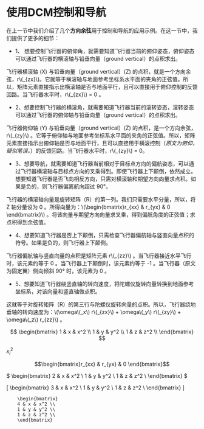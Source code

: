 # 使用DCM控制和导航
在上一节中我们介绍了几个**方向余弦**用于控制和导航的应用示例。在这一节中，我们提供了更多的细节：

- 1、 想要控制飞行器的俯仰角，就需要知道飞行器当前的俯仰姿态，俯仰姿态可以通过飞行器的横滚轴与铅垂向量（ground vertical）的点积求出。

飞行器横滚轴 (X) 与铅垂向量（ground vertical）(Z) 的点积，就是一个方向余弦，r\\(\_{zx}\\)。它就等于横滚轴与地面参考坐标系水平面的夹角的正弦值。所以，矩阵元素直接指示出横滚轴是否与地面平行，且可以直接用于俯仰控制的反馈回路。当飞行器水平时，r\\(\_{zx}\\) = 0 。

- 2、想要控制飞行器的横滚角，就需要知道飞行器当前的滚转姿态，滚转姿态可以通过飞行器的俯仰轴与铅垂向量（ground vertical）的点积求出。

飞行器俯仰轴 (Y) 与铅垂向量（ground vertical）(Z) 的点积，是一个方向余弦，r\\(\_{zy}\\) 。它等于俯仰轴与地面参考坐标系水平面的夹角的正弦值。所以，矩阵元素直接指示出俯仰轴是否与地面平行，且可以直接用于横滚控制（*原文为俯仰，疑似笔误。*）的反馈回路。当飞行器水平时，r\\(\_{zy}\\) = 0。

- 3、想要导航，就需要知道飞行器当前相对于目标点方向的偏航姿态，可以通过飞行器横滚轴与目标点方向的叉乘得到。即使飞行器上下颠倒，依然成立。想要知道飞行器是否飞向相反方向，只需对横滚轴和期望方向向量求点积。如果是负的，则飞行器偏离航向超过 90°。

飞行器的横滚轴向量是旋转矩阵（R）的第一列。我们只需要水平分量，所以，将 Z 轴分量设为 0 。所得向量为：\\(\begin{bmatrix}r_{xx} & r_{yx} & 0 \end{bmatrix}\\) 。将该向量与期望方向向量求叉乘，得到偏航角度的正弦值；求点积得到余弦值。

- 4、想要知道飞行器是否上下颠倒，只需检查飞行器偏航轴与竖直向量点积的符号。如果是负的，则飞行器上下颠倒。

飞行器偏航轴与竖直向量的点积是矩阵元素 r\\(\_{zz}\\) 。当飞行器接近水平飞行时，该元素约等于 0 。当飞行器上下颠倒时，该元素约等于 -1 。当飞行器（原文为固定翼）侧向倾斜 90° 时，该元素为 0 。

- 5、想要知道飞行器绕竖直轴的转向速度，将陀螺仪旋转向量转换到地面参考坐标系，对该向量和竖直轴做点积。

这就等于对旋转矩阵（R）的第三行与陀螺仪旋转向量的点积。所以，飞行器绕地垂轴的转向速度为：\\(\omega\\(\_x\\) r\\(\_{zx}\\) + \omega\\(\_y\\) r\\(\_{zy}\\) + \omega\\(\_z\\) r_{zz}\\) 。

$$
        \begin{bmatrix}
        1 & x & x^2 \\
        1 & y & y^2 \\
        1 & z & z^2 \\
        \end{bmatrix}
$$

$x_i^2$

$$\begin{bmatrix}r_{xx} & r_{yx} & 0 \end{bmatrix}$$

$
        \begin{bmatrix}
        2 & x & x^2 \\
        1 & y & y^2 \\
        1 & z & z^2 \\
        \end{bmatrix}
$

\[
        \begin{bmatrix}
        3 & x & x^2 \\
        1 & y & y^2 \\
        1 & z & z^2 \\
        \end{bmatrix}
\]


        \begin{bmatrix}
        4 & x & x^2 \\
        1 & y & y^2 \\
        1 & z & z^2 \\
        \end{bmatrix}
